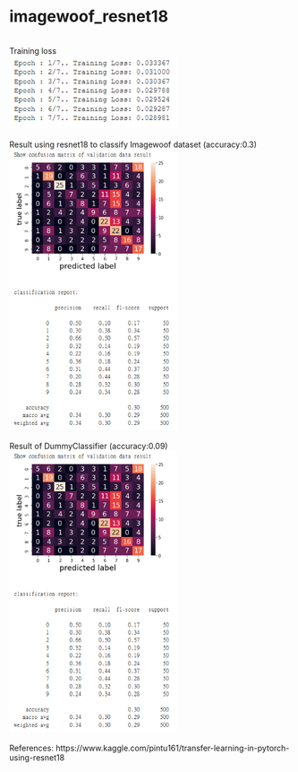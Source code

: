 # imagewoof_resnet18
<br>
Training loss
<br>
<img src="Training Loss.PNG" width="300px">
<br>
<br>
Result using resnet18 to classify Imagewoof dataset (accuracy:0.3)
<br>
<img src="Result.PNG" width="300px">
<br>
<br>
Result of DummyClassifier (accuracy:0.09)
<br>
<img src="Result.PNG" width="300px">
<br>
<br>
References: https://www.kaggle.com/pintu161/transfer-learning-in-pytorch-using-resnet18

